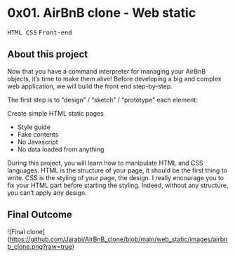 # 0x01. AirBnB clone - Web static

<kbd> HTML </kbd> <kbd>CSS</kbd> <kbd>Front-end</kbd>

## About this project

Now that you have a command interpreter for managing your AirBnB objects, it’s time to make them alive! Before developing a big and complex web application, we will build the front end step-by-step.

The first step is to “design” / “sketch” / “prototype” each element:

Create simple HTML static pages

* Style guide
* Fake contents
* No Javascript
* No data loaded from anything

During this project, you will learn how to manipulate HTML and CSS languages. HTML is the structure of your page, it should be the first thing to write. CSS is the styling of your page, the design. I really encourage you to fix your HTML part before starting the styling. Indeed, without any structure, you can’t apply any design.

## Final Outcome

![Final clone] (https://github.com/Jarabi/AirBnB_clone/blob/main/web_static/images/airbnb_clone.png?raw=true)